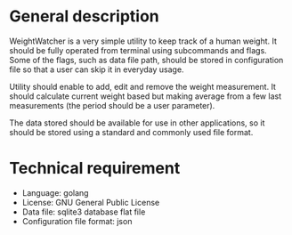 # General description
WeightWatcher is a very simple utility to keep track of a human weight. It should be fully operated from terminal using subcommands and flags. Some of the flags, such as data file path, should be stored in configuration file so that a user can skip it in everyday usage.

Utility should enable to add, edit and remove the weight measurement. It should calculate current weight based but making average from a few last measurements (the period should be a user parameter).

The data stored should be available for use in other applications, so it should be stored using a standard and commonly used file format.

# Technical requirement
- Language: golang
- License: GNU General Public License
- Data file: sqlite3 database flat file
- Configuration file format: json

